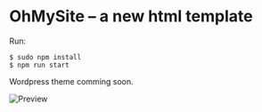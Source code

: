# OhMySite – a new html template
Run:
```
$ sudo npm install
$ npm run start
```

Wordpress theme comming soon.

![Preview](preview.png)
